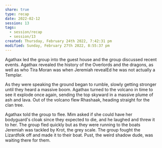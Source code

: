 ```yaml
---
share: true
type: recap
date: 2022-02-12
session: 13
tags:
  - session/recap
  - session/13
created: Thursday, February 24th 2022, 7:42:31 pm
modified: Sunday, February 27th 2022, 8:55:37 pm
---
```


Agathax led the group into the guest house and the group discussed recent events. Agathax revealed the history of the Overlords and the dragons, as well as who Tira Moran was when Jeremiah revealEd he was not actually a Templar.

As they were speaking the ground began to rumble, slowly getting stronger until they heard a massive boom. Agathax turned to the volcano in time to see it explode once again, sending the top skyward in a massive plume of ash and lava. Out of the volcano flew Rhashaak, heading straight for the clan tree.

Agathax told the group to flee. Mim asked if she could have her bodyguard's cloak since they expected to die, and he laughed and threw it to her. The group fled quickly but as they were running to the boats Jeremiah was tackled by Krot, the grey scale. The group fought the Lizardfolk off and made it to their boat. Pust, the weird shadow dude, was waiting there for them.
